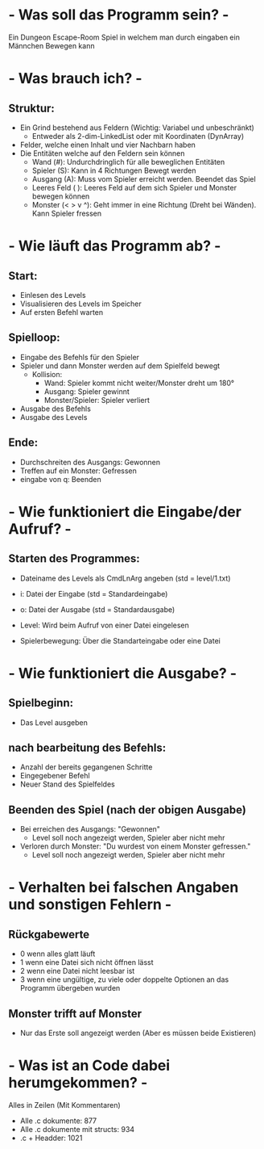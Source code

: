 # - Was soll das Programm sein? - #
Ein Dungeon Escape-Room Spiel in welchem man durch eingaben ein Männchen Bewegen kann


# - Was brauch ich? - #
## Struktur:
- Ein Grind bestehend aus Feldern (Wichtig: Variabel und unbeschränkt)
    + Entweder als 2-dim-LinkedList oder mit Koordinaten (DynArray)
- Felder, welche einen Inhalt und vier Nachbarn haben
- Die Entitäten welche auf den Feldern sein können
    + Wand          (#): Undurchdringlich für alle beweglichen Entitäten
    + Spieler       (S): Kann in 4 Richtungen Bewegt werden
    + Ausgang       (A): Muss vom Spieler erreicht werden. Beendet das Spiel
    + Leeres Feld   ( ): Leeres Feld auf dem sich Spieler und Monster bewegen können
    + Monster (< > v ^): Geht immer in eine Richtung (Dreht bei Wänden). Kann Spieler fressen
    


# - Wie läuft das Programm ab? - #
## Start:
- Einlesen des Levels
- Visualisieren des Levels im Speicher
- Auf ersten Befehl warten

## Spielloop:
- Eingabe des Befehls für den Spieler
- Spieler und dann Monster werden auf dem Spielfeld bewegt
    + Kollision:
        * Wand: Spieler kommt nicht weiter/Monster dreht um 180°
        * Ausgang: Spieler gewinnt
        * Monster/Spieler: Spieler verliert
- Ausgabe des Befehls
- Ausgabe des Levels

## Ende:
- Durchschreiten des Ausgangs: Gewonnen
- Treffen auf ein Monster:     Gefressen
- eingabe von q:               Beenden


# - Wie funktioniert die Eingabe/der Aufruf? - #
## Starten des Programmes:
- Dateiname des Levels als CmdLnArg angeben (std = level/1.txt)
- i: Datei der Eingabe (std = Standardeingabe)
- o: Datei der Ausgabe (std = Standardausgabe)

- Level: Wird beim Aufruf von einer Datei eingelesen
- Spielerbewegung: Über die Standarteingabe oder eine Datei

# - Wie funktioniert die Ausgabe? - #
## Spielbeginn:
- Das Level ausgeben    

## nach bearbeitung des Befehls:
- Anzahl der bereits gegangenen Schritte
- Eingegebener Befehl
- Neuer Stand des Spielfeldes

## Beenden des Spiel (nach der obigen Ausgabe)
- Bei erreichen des Ausgangs: "Gewonnen"
    + Level soll noch angezeigt werden, Spieler aber nicht mehr
- Verloren durch Monster: "Du wurdest von einem Monster gefressen."
    + Level soll noch angezeigt werden, Spieler aber nicht mehr


# - Verhalten bei falschen Angaben und sonstigen Fehlern - #
## Rückgabewerte
- 0 wenn alles glatt läuft
- 1 wenn eine Datei sich nicht öffnen lässt
- 2 wenn eine Datei nicht leesbar ist
- 3 wenn eine ungültige, zu viele oder doppelte Optionen an das Programm übergeben wurden
## Monster trifft auf Monster
- Nur das Erste soll angezeigt werden (Aber es müssen beide Existieren)



# - Was ist an Code dabei herumgekommen? - #
Alles in Zeilen (Mit Kommentaren)
- Alle .c dokumente: 877
- Alle .c dokumente mit structs: 934
- .c + Headder: 1021